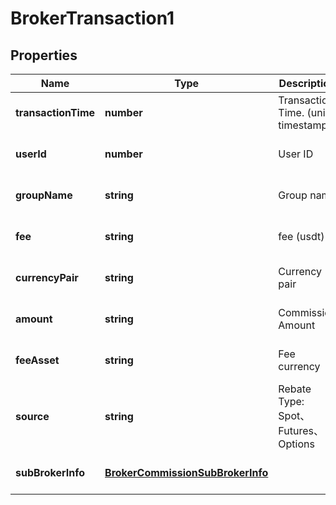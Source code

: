 # BrokerTransaction1

## Properties

Name | Type | Description | Notes
------------ | ------------- | ------------- | -------------
**transactionTime** | **number** | Transaction Time. (unix timestamp) | [optional] [default to undefined]
**userId** | **number** | User ID | [optional] [default to undefined]
**groupName** | **string** | Group name | [optional] [default to undefined]
**fee** | **string** | fee (usdt) | [optional] [default to undefined]
**currencyPair** | **string** | Currency pair | [optional] [default to undefined]
**amount** | **string** | Commission Amount | [optional] [default to undefined]
**feeAsset** | **string** | Fee currency | [optional] [default to undefined]
**source** | **string** | Rebate Type: Spot、Futures、Options | [optional] [default to undefined]
**subBrokerInfo** | [**BrokerCommissionSubBrokerInfo**](BrokerCommissionSubBrokerInfo.md) |  | [optional] [default to undefined]

